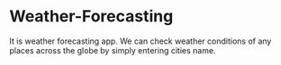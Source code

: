 # Weather-Forecasting
It is weather forecasting app. We can check weather conditions of  any places across the globe by simply entering cities name. 
